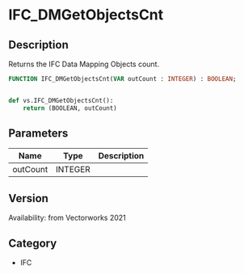 # IFC_DMGetObjectsCnt

## Description
Returns the IFC Data Mapping Objects count.

```pascal
FUNCTION IFC_DMGetObjectsCnt(VAR outCount : INTEGER) : BOOLEAN;
```

```python

def vs.IFC_DMGetObjectsCnt():
    return (BOOLEAN, outCount)
```

## Parameters
|Name|Type|Description|
|---|---|---|
|outCount|INTEGER||

## Version
Availability: from Vectorworks 2021
## Category
* IFC

